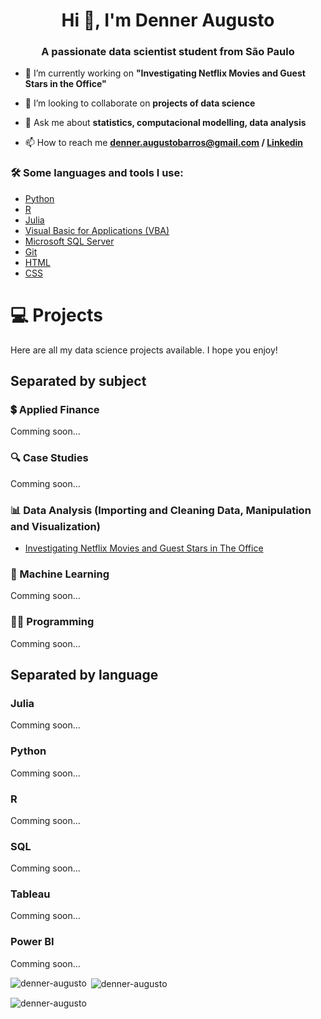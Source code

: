 <h1 align="center">Hi 👋, I'm Denner Augusto</h1>
<h3 align="center">A passionate data scientist student from São Paulo</h3>


- 🔭 I’m currently working on **"Investigating Netflix Movies and Guest Stars in the Office"**

- 👯 I’m looking to collaborate on **projects of data science**

- 💬 Ask me about **statistics, computacional modelling, data analysis**

- 📫 How to reach me **denner.augustobarros@gmail.com / [Linkedin](https://linkedin.com/in/denneraugusto)**

### 🛠️ Some languages and tools I use: </b></summary>
- [Python](#python)
- [R](#r)
- [Julia](#julia)
- [Visual Basic for Applications (VBA)](#visual-basic-for-applications-(vba))
- [Microsoft SQL Server](#sql)
- [Git](#git)
- [HTML](#html)
- [CSS](#css)

# 💻 Projects
Here are all my data science projects available. I hope you enjoy!

## Separated by subject
### 💲 Applied Finance
Comming soon...

### 🔍 Case Studies
Comming soon...

### 📊 Data Analysis (Importing and Cleaning Data, Manipulation and Visualization)
- [Investigating Netflix Movies and Guest Stars in The Office](https://github.com/denner-augusto/Investigating-Netflix-Movies-and-Guest-Stars) 
<!-- / [repository](https://denner-augusto.github.io/Investigating-Netflix-Movies-and-Guest-Stars/)https://denner-augusto.github.io/Investigating-Netflix-Movies-and-Guest-Stars/ -->

### 🧠 Machine Learning
Comming soon...

### 👨‍💻 Programming
Comming soon...

## Separated by language

### Julia
Comming soon...

### Python
Comming soon...

### R
Comming soon...

### SQL
Comming soon...

### Tableau
Comming soon...

### Power BI
Comming soon...

<p><img align="left" src="https://github-readme-stats.vercel.app/api/top-langs?username=denner-augusto&show_icons=true&locale=en&layout=compact" alt="denner-augusto" /></p>

<p>&nbsp;<img align="center" src="https://github-readme-stats.vercel.app/api?username=denner-augusto&show_icons=true&locale=en" alt="denner-augusto" /></p>

<p><img align="center" src="https://github-readme-streak-stats.herokuapp.com/?user=denner-augusto&" alt="denner-augusto" /></p>
